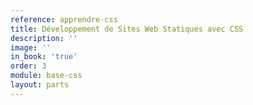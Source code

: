 ```yaml
---
reference: apprendre-css
title: Développement de Sites Web Statiques avec CSS
description: ''
image: ''
in_book: 'true'
order: 3
module: base-css
layout: parts
---
```

